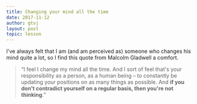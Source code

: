 ```yaml
---
title: Changing your mind all the time
date: 2017-11-12
author: gtvj
layout: post
topic: lesson
---
```


I've always felt that I am (and am perceived as) someone who changes his mind quite a lot, so I find this quote from Malcolm Gladwell a comfort.

> &#8220;I feel I change my mind all the time. And I sort of feel that's your responsibility as a person, as a human being – to constantly be updating your positions on as many things as possible. And **if you don't contradict yourself on a regular basis, then you're not thinking**.&#8221;
